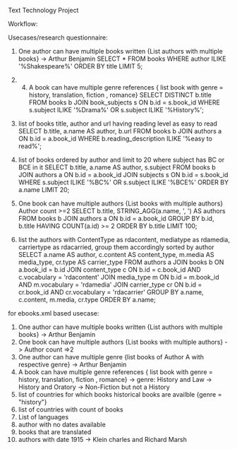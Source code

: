 Text Technology Project

Workflow:
<refer slides>

Usecases/research questionnaire:
1. One author can have multiple books written {List authors with multiple books}
-> Arthur Benjamin
SELECT * FROM books
WHERE author ILIKE '%Shakespeare%'
ORDER BY title
LIMIT 5;
2. 4. A book can have multiple genre references { list book with genre = history, translation, fiction , romance}
SELECT DISTINCT b.title
FROM books b
JOIN book_subjects s ON b.id = s.book_id
WHERE s.subject ILIKE '%Drama%'
   OR s.subject ILIKE '%History%';

3. list of books title, author and url having reading level as easy to read
SELECT b.title, a.name AS author, b.url
FROM books b
JOIN authors a ON b.id = a.book_id
WHERE b.reading_description ILIKE '%easy to read%';

4. list of books ordered by author and limit to 20 where subject has BC or BCE in it
SELECT b.title, a.name AS author, s.subject
FROM books b
JOIN authors a ON b.id = a.book_id
JOIN subjects s ON b.id = s.book_id
WHERE s.subject ILIKE '%BC%' OR s.subject ILIKE '%BCE%'
ORDER BY a.name
LIMIT 20;

5. One book can have multiple authors {List books with multiple authors}  Author count >=2
 SELECT b.title, STRING_AGG(a.name, ', ') AS authors
FROM books b
JOIN authors a ON b.id = a.book_id
GROUP BY b.id, b.title
HAVING COUNT(a.id) >= 2
ORDER BY b.title
LIMIT 100;

6. list the authors with ContentType as rdacontent, mediatype as rdamedia, carriertype as rdacarried, group them accordingly sorted by author
SELECT 
    a.name AS author,
    c.content AS content_type,
    m.media AS media_type,
    cr.type AS carrier_type
FROM authors a
JOIN books b ON a.book_id = b.id
JOIN content_type c ON b.id = c.book_id AND c.vocabulary = 'rdacontent'
JOIN media_type m ON b.id = m.book_id AND m.vocabulary = 'rdamedia'
JOIN carrier_type cr ON b.id = cr.book_id AND cr.vocabulary = 'rdacarrier'
GROUP BY a.name, c.content, m.media, cr.type
ORDER BY a.name;



for ebooks.xml based usecase:

1. One author can have multiple books written {List authors with multiple books}
-> Arthur Benjamin
2. One book can have multiple authors {List books with multiple authors}
 -> Author count =>2
3. One author can have multiple genre {list books of Author A with respective genre}
-> Arthur Benjamin
4. A book can have multiple genre references { list book with genre = history, translation, fiction , romance}
-> genre: History and Law
-> History and Oratory
-> Non-Fiction but not a History
5. list of countries for which books historical books are availble {genre = "history"}
6. list of countries with count of books
7. List of languages
8. author with no dates available
9. books that are translated
10. authors with date 1915
-> Klein charles and Richard Marsh
